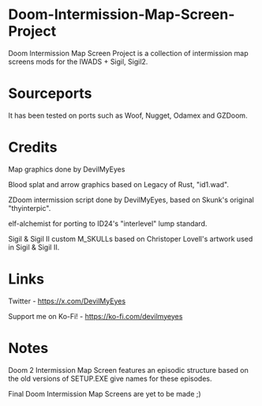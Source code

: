 # Doom-Intermission-Map-Screen-Project

Doom Intermission Map Screen Project is a collection of intermission map screens mods for the IWADS + Sigil, Sigil2.

# Sourceports

It has been tested on ports such as Woof, Nugget, Odamex and GZDoom.

# Credits

Map graphics done by DevilMyEyes

Blood splat and arrow graphics based on Legacy of Rust, "id1.wad".

ZDoom intermission script done by DevilMyEyes, based on Skunk's original "thyinterpic".

elf-alchemist for porting to ID24's "interlevel" lump standard.

Sigil & Sigil II custom M_SKULLs based on Christoper Lovell's artwork used in Sigil & Sigil II.

# Links

Twitter - https://x.com/DevilMyEyes

Support me on Ko-Fi! - https://ko-fi.com/devilmyeyes

# Notes

Doom 2 Intermission Map Screen features an episodic structure based on the old versions of SETUP.EXE give names for these episodes.

Final Doom Intermission Map Screens are yet to be made ;)

